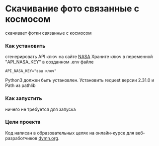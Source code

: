 # Скачивание фото связанные с космосом
скачивает фотки связанные с космосом

### Как установить
сгенерировать API ключ на сайте [NASA](https://api.nasa.gov/)
Храните ключ в переменной "API_NASA_KEY" в  созданном .env файле 
```
API_NASA_KEY="ваш ключ"
```
Python3 должен быть установлен. 
Установить request версии 2.31.0 и Path из pathlib


### Как запустить
ничего не требуется для запуска

### Цели проекта
Код написан в образовательных целях на онлайн-курсе для веб-разработчиков [dvmn.org](https://dvmn.org/).